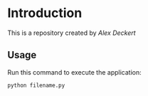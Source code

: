 # Introduction


This is a repository created by *Alex Deckert*


## Usage


Run this command to execute the application:


`python filename.py`
